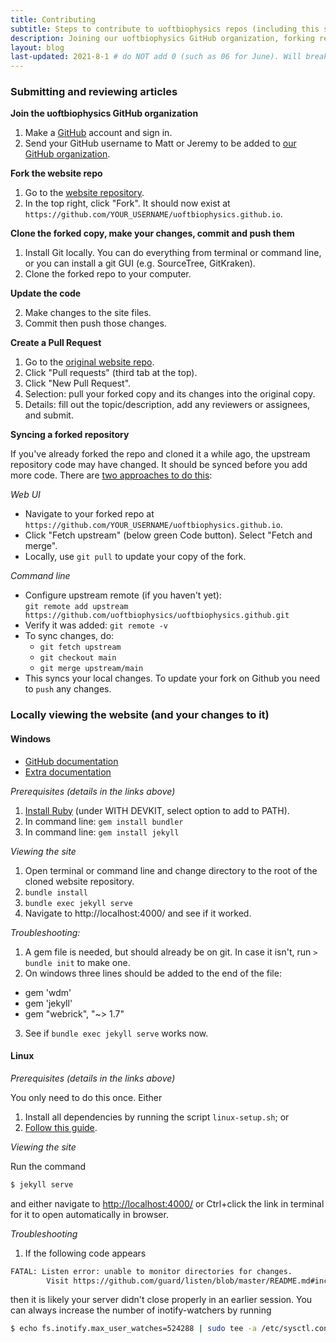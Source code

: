 ```yaml
---
title: Contributing
subtitle: Steps to contribute to uoftbiophysics repos (including this site).
description: Joining our uoftbiophysics GitHub organization, forking repositories, and contributing code.
layout: blog
last-updated: 2021-8-1 # do NOT add 0 (such as 06 for June). Will break everything lol
---
```


### Submitting and reviewing articles

**Join the uoftbiophysics GitHub organization**
1. Make a [GitHub](https://github.com/) account and sign in.
2. Send your GitHub username to Matt or Jeremy to be added to [our GitHub organization](https://github.com/uoftbiophysics).

**Fork the website repo**
1. Go to the [website repository](https://github.com/uoftbiophysics/uoftbiophysics.github.io).
2. In the top right, click "Fork". It should now exist at `https://github.com/YOUR_USERNAME/uoftbiophysics.github.io`.

**Clone the forked copy, make your changes, commit and push them**
1. Install Git locally. You can do everything from terminal or command line, or you can install a git GUI (e.g. SourceTree, GitKraken).
2. Clone the forked repo to your computer.

**Update the code**

2. Make changes to the site files.
4. Commit then push those changes.

**Create a Pull Request**
1. Go to the [original website repo](https://github.com/uoftbiophysics/uoftbiophysics.github.io).
2. Click "Pull requests" (third tab at the top).
3. Click "New Pull Request".
4. Selection: pull your forked copy and its changes into the original copy.
5. Details: fill out the topic/description, add any reviewers or assignees, and submit.

**Syncing a forked repository**

If you've already forked the repo and cloned it a while ago, the upstream repository code may have changed.
It should be synced before you add more code.
There are [two approaches to do this](https://docs.github.com/en/github/collaborating-with-pull-requests/working-with-forks/syncing-a-fork):

*Web UI*
- Navigate to your forked repo at `https://github.com/YOUR_USERNAME/uoftbiophysics.github.io`.
- Click "Fetch upstream" (below green Code button). Select "Fetch and merge".
- Locally, use `git pull` to update your copy of the fork.

*Command line*
- Configure upstream remote (if you haven't yet): <br/>`git remote add upstream https://github.com/uoftbiophysics/uoftbiophysics.github.git`
- Verify it was added: `git remote -v`
- To sync changes, do:
	- `git fetch upstream`
	- `git checkout main`
	- `git merge upstream/main`
- This syncs your local changes. To update your fork on Github you need to `push` any changes.

### Locally viewing the website (and your changes to it) ###

#### Windows ####

- [GitHub documentation](https://docs.github.com/en/pages/setting-up-a-github-pages-site-with-jekyll/testing-your-github-pages-site-locally-with-jekyll)
- [Extra documentation](https://idratherbewriting.com/documentation-theme-jekyll/mydoc_install_jekyll_on_windows.html)

*Prerequisites (details in the links above)*
1. [Install Ruby](https://rubyinstaller.org/downloads/) (under WITH DEVKIT, select option to add to PATH).
2. In command line: `gem install bundler`
3. In command line: `gem install jekyll`

*Viewing the site*
1. Open terminal or command line and change directory to the root of the cloned website repository.
2. `bundle install`
3. `bundle exec jekyll serve`
4. Navigate to http://localhost:4000/ and see if it worked.

*Troubleshooting:*
1. A gem file is needed, but should already be on git. In case it isn't, run `> bundle init` to make one.
2. On windows three lines should be added to the end of the file:
- gem 'wdm'
- gem 'jekyll'
- gem "webrick", "~> 1.7"
3. See if `bundle exec jekyll serve` works now.

#### Linux ####

*Prerequisites (details in the links above)*

You only need to do this once. Either
1. Install all dependencies by running the script `linux-setup.sh`; or
2. [Follow this guide](https://jekyllrb.com/docs/installation/ubuntu/).

*Viewing the site*

Run the command

```bash
$ jekyll serve
```
and either navigate to [http://localhost:4000/](http://localhost:4000/) or Ctrl+click the link in terminal for it to open automatically in browser.

*Troubleshooting*
1. If the following code appears

```bash
FATAL: Listen error: unable to monitor directories for changes.
        Visit https://github.com/guard/listen/blob/master/README.md#increasing-the-amount-of-inotify-watchers for info on how to fix this.
```
then it is likely your server didn't close properly in an earlier session. You can always increase the number of inotify-watchers by running

```bash
$ echo fs.inotify.max_user_watches=524288 | sudo tee -a /etc/sysctl.conf && sudo sysctl -p
```
